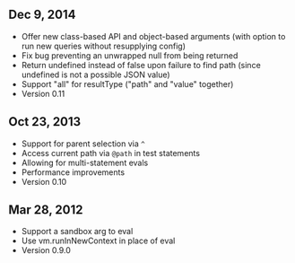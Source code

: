 ## Dec 9, 2014
* Offer new class-based API and object-based arguments (with option to run new queries without resupplying config)
* Fix bug preventing an unwrapped null from being returned
* Return undefined instead of false upon failure to find path (since undefined is not a possible JSON value)
* Support "all" for resultType ("path" and "value" together)
* Version 0.11

## Oct 23, 2013

* Support for parent selection via `^`
* Access current path via `@path` in test statements
* Allowing for multi-statement evals
* Performance improvements
* Version 0.10

## Mar 28, 2012

* Support a sandbox arg to eval
* Use vm.runInNewContext in place of eval
* Version 0.9.0
